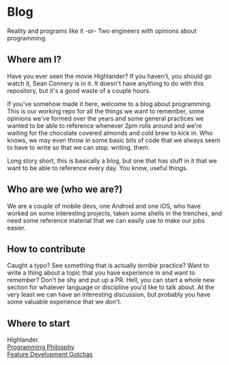 # Blog
Reality and programs like it -or- Two engineers with opinions about programming.

## Where am I?
Have you ever seen the movie Highlander? If you haven't, you should go watch it, Sean Connery is in it. It doesn't have anything to do with this repository, but it's a good waste of a couple hours.

If you've somehow made it here, welcome to a blog about programming. This is our working repo for all the things we want to remember, some opinions we've formed over the years and some general practices we wanted to be able to reference whenever 2pm rolls around and we're waiting for the chocolate covered almonds and cold brew to kick in. Who knows, we may even throw in some basic bits of code that we always seem to have to write so that we can stop. writing. them.

Long story short, this is basically a blog, but one that has stuff in it that we want to be able to reference every day. You know, useful things.

## Who are we (who we are?)
We are a couple of mobile devs, one Android and one iOS, who have worked on some interesting projects, taken some shells in the trenches, and need some reference material that we can easily use to make our jobs easier.

## How to contribute
Caught a typo? See something that is actually *terrible* practice? Want to write a thing about a topic that you have experience in and want to remember? Don't be shy and put up a PR. Hell, you can start a whole new section for whatever language or discipline you'd like to talk about. At the very least we can have an interesting discussion, but probably you have some valuable experience that we don't.

## Where to start
Highlander.  
[Programming Philosphy](philosophy.md)  
[Feature Development Gotchas](featureDevelopmentGotchas.md)
